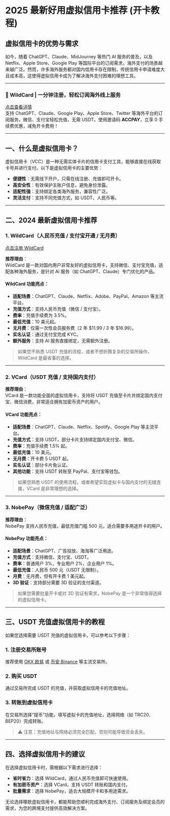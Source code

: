 # 2025 最新好用虚拟信用卡推荐 (开卡教程)

## 虚拟信用卡的优势与需求

如今，随着 ChatGPT、Claude、MidJourney 等热门 AI 服务的普及，以及 Netflix、Apple Store、Google Play 等国际平台的订阅需求，海外支付的场景越来越广泛。然而，许多海外服务都对国内信用卡存在限制，传统信用卡申请难度大且成本高，这使得虚拟信用卡成为了解决海外支付困难的理想工具。

---

### 🚀 WildCard | 一分钟注册，轻松订阅海外线上服务  
[点击查看详情](https://bit.ly/bewildcard)  
支持 ChatGPT、Claude、Google Play、Apple Store、Twitter 等海外平台的订阅服务，微信、支付宝轻松充值，无需 USDT。使用邀请码 **ACCPAY**，立享 0 手续费优惠，减免开卡费用！

---

## 一、什么是虚拟信用卡？

虚拟信用卡（VCC）是一种无需实体卡片的信用卡支付工具，能够直接在线获取卡号并进行支付。以下是虚拟信用卡的主要优势：

- **便捷性**：无需线下开户，只需在线注册、充值即可开卡。
- **高安全性**：有效保护主账户信息，避免身份泄露。
- **适配性强**：支持绑定各类海外服务，兼容性广泛。
- **灵活支付**：支持不同充值方式，如 USDT、人民币等。

---

## 二、2024 最新虚拟信用卡推荐

### 1. WildCard（人民币充值 / 支付宝开通 / 无月费）
[点击注册 WildCard](https://bit.ly/bewildcard)  

**推荐理由**：  
WildCard 是一款对国内用户非常友好的虚拟信用卡，支持微信、支付宝充值，适配各种海外服务，是针对 AI 服务（如 ChatGPT、Claude）专门优化的产品。

#### WildCard 功能亮点：
- **适配场景**：ChatGPT、Claude、Netflix、Adobe、PayPal、Amazon 等主流平台。
- **充值方式**：支持人民币充值（微信 / 支付宝）。
- **费率**：充值手续费为 3.5%。
- **最低充值**：10 美元起。
- **无月费**：仅需一次性会员服务费（2 年 $11.99 / 3 年 $16.99）。
- **实名认证**：通过支付宝完成 KYC。
- **额外服务**：支持 AI 服务直接绑定，无需额外注册。

> 如果您不熟悉 USDT 充值的流程，或者不想折腾复杂的交易所操作，WildCard 是最省事的选择。

---

### 2. VCard（USDT 充值 / 支持国内支付）


**推荐理由**：  
VCard 是一款功能全面的虚拟信用卡，支持将 USDT 充值至卡片并绑定国内支付宝、微信消费，非常适合拥有加密币资产的用户。

#### VCard 功能亮点：
- **适配场景**：ChatGPT、Claude、Netflix、Spotify、Google Play 等主流平台。
- **充值方式**：支持 USDT，部分卡片支持绑定国内支付宝、微信。
- **费率**：充值手续费 1.5% 起。
- **最低充值**：10 美元。
- **无月费**：开卡费 5 USDT 起。
- **实名认证**：部分卡片免认证。
- **其他功能**：支持 USDT 转账至 PayPal、支付宝等钱包。

> 如果您熟悉 USDT 的使用流程，或者希望实现虚拟卡与国内支付的无缝连接，VCard 是非常理想的选择。

---

### 3. NobePay（微信充值 / 适配广泛）


**推荐理由**：  
NobePay 支持人民币充值，最低充值门槛 500 元，适合需要多用途开卡的用户。

#### NobePay 功能亮点：
- **适配场景**：ChatGPT、广告投放、海淘等广泛用途。
- **充值方式**：支持微信、支付宝、USDT。
- **费率**：普通用户 3%，专业用户 2%，企业用户 1%。
- **最低充值**：人民币 500 元（USDT 无限制）。
- **月费**：无月费，但有开卡费 1 美元起。
- **3D 验证**：支持部分需要 3D 验证的支付渠道。

> 如果您需要批量开卡或对 3D 验证有需求，NobePay 是一个非常值得选择的虚拟信用卡。

---

## 三、USDT 充值虚拟信用卡的教程

如果您选择需要 USDT 充值的虚拟信用卡，可以参考以下步骤：

### 1. 注册交易所账号
推荐使用 [OKX 欧易](https://bit.ly/OKXe) 或 [币安 Binance](https://bit.ly/Binancec) 等主流交易所。

### 2. 购买 USDT
通过交易所完成 USDT 的充值，并获取虚拟信用卡的充值地址。

### 3. 转账到虚拟信用卡
在交易所选择“提币”功能，填写虚拟卡的充值地址，选择网络（如 TRC20、BEP20）完成转账。

> ⚠️ 注意：充值地址与网络必须完全匹配，否则可能导致资金丢失。

---

## 四、选择虚拟信用卡的建议

在选择虚拟信用卡时，需根据以下需求进行选择：

- **省时省力**：选择 WildCard，通过人民币充值即可快速使用。
- **有加密币资产**：选择 VCard，支持 USDT 转账和国内支付。
- **批量需求**：选择 NobePay，适合大规模开卡和多用途需求。

无论选择哪款虚拟信用卡，都能帮助您顺利完成海外支付、订阅服务及绑定会员的需求，为您的跨境支付提供高效解决方案。
